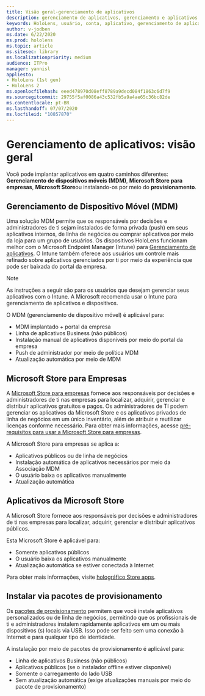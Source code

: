 ```yaml
---
title: Visão geral-gerenciamento de aplicativos
description: gerenciamento de aplicativos, gerenciamento e aplicativos
keywords: HoloLens, usuário, conta, aplicativo, gerenciamento de aplicativos,
author: v-jodben
ms.date: 6/22/2020
ms.prod: hololens
ms.topic: article
ms.sitesec: library
ms.localizationpriority: medium
audience: ITPro
manager: yannisl
appliesto:
- HoloLens (1st gen)
- HoloLens 2
ms.openlocfilehash: eeed478970d08eff8789a9decd084f1863c6d7f9
ms.sourcegitcommit: 29755f5af0086a43c532fb5a9a4ae65c36bc82de
ms.contentlocale: pt-BR
ms.lasthandoff: 07/07/2020
ms.locfileid: "10857870"
---
```

# Gerenciamento de aplicativos: visão geral

Você pode implantar aplicativos em quatro caminhos diferentes: **Gerenciamento de dispositivos móveis (MDM)**, **Microsoft Store para empresas**, **Microsoft Store**ou instalando-os por meio do **provisionamento**. 

## Gerenciamento de Dispositivo Móvel (MDM)

Uma solução MDM permite que os responsáveis por decisões e administradores de ti sejam instalados de forma privada (push) em seus aplicativos internos, de linha de negócios ou comprar aplicativos por meio da loja para um grupo de usuários. Os dispositivos HoloLens funcionam melhor com o Microsoft Endpoint Manager (Intune) para [Gerenciamento de aplicativos](app-deploy-intune.md). O Intune também oferece aos usuários um controle mais refinado sobre aplicativos gerenciados por ti por meio da experiência que pode ser baixada do portal da empresa.

> [!NOTE] 
> As instruções a seguir são para os usuários que desejam gerenciar seus aplicativos com o Intune. A Microsoft recomenda usar o Intune para gerenciamento de aplicativos e dispositivos.
    
O MDM (gerenciamento de dispositivo móvel) é aplicável para: 
* MDM implantado + portal da empresa 
* Linha de aplicativos Business (não públicos)
* Instalação manual de aplicativos disponíveis por meio do portal da empresa
* Push de administrador por meio de política MDM
* Atualização automática por meio de MDM

## Microsoft Store para Empresas

A [Microsoft Store para empresas](app-deploy-store-business.md) fornece aos responsáveis por decisões e administradores de ti nas empresas para localizar, adquirir, gerenciar e distribuir aplicativos gratuitos e pagos. Os administradores de TI podem gerenciar os aplicativos da Microsoft Store e os aplicativos privados de linha de negócios em um único inventário, além de atribuir e reutilizar licenças conforme necessário. Para obter mais informações, acesse [pré-requisitos para usar a Microsoft Store para empresas](https://docs.microsoft.com/microsoft-store/prerequisites-microsoft-store-for-business).
    
A Microsoft Store para empresas se aplica a: 
* Aplicativos públicos ou de linha de negócios
* Instalação automática de aplicativos necessários por meio da Associação MDM
* O usuário baixa os aplicativos manualmente
* Atualização automática

## Aplicativos da Microsoft Store

A Microsoft Store fornece aos responsáveis por decisões e administradores de ti nas empresas para localizar, adquirir, gerenciar e distribuir aplicativos públicos.
    
Esta Microsoft Store é aplicável para: 
* Somente aplicativos públicos
* O usuário baixa os aplicativos manualmente
* Atualização automática se estiver conectada à Internet

Para obter mais informações, visite [holográfico Store apps](https://docs.microsoft.com/hololens/holographic-store-apps).

## Instalar via pacotes de provisionamento

Os [pacotes de provisionamento](app-deploy-provisioning-package.md) permitem que você instale aplicativos personalizados ou de linha de negócios, permitindo que os profissionais de ti e administradores instalem rapidamente aplicativos em um ou mais dispositivos (s) locais via USB. Isso pode ser feito sem uma conexão à Internet e para qualquer tipo de identidade.
    
A instalação por meio de pacotes de provisionamento é aplicável para: 
* Linha de aplicativos Business (não públicos)
* Aplicativos públicos (se o instalador offline estiver disponível)
* Somente o carregamento do lado USB
* Sem atualização automática (exige atualizações manuais por meio do pacote de provisionamento)
